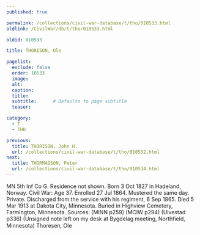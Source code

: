 ```yaml
---
published: true

permalink: /collections/civil-war-database/t/tho/010533.html
oldlink: /CivilWar/db/t/tho/010533.html

oldid: 010533

title: THORISON, Ole

pagelist:
  exclude: false
  order: 10533
  image: 
  alt:
  caption:
  title:
  subtitle:      # Defaults to page subtitle
  teaser:

category: 
  - T 
  - THO

previous:
  title: THORISON, John H.
  url: /collections/civil-war-database/t/tho/010532.html  
next:
  title: THORMADSON, Peter
  url: /collections/civil-war-database/t/tho/010534.html   
---
```

MN 5th Inf Co G. Residence not shown. Born 3 Oct 1827 in Hadeland, Norway. Civil War: Age 37. Enrolled 27 Jul 1864. Mustered the same day. Private. Discharged from the service with his regiment, 6 Sep 1865. Died 5 Mar 1913 at Dakota City, Minnesota. Buried in Highview Cemetery, Farmington, Minnesota. Sources: (MINN p259) (MCIW p294) (Ulvestad p336) (Unsigned note left on my desk at Bygdelag meeting, Northfield, Minnesota) &#147;Thoresen, Ole&#148;